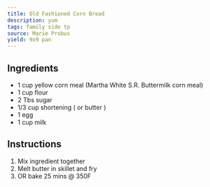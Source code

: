 ```yaml
---
title: Old Fashioned Corn Bread
description: yum
tags: family side tp
source: Marie Probus
yield: 9x9 pan
---
```

## Ingredients
- 1 cup yellow corn meal (Martha White S.R. Buttermilk corn meal)
- 1 cup flour
- 2 Tbs sugar
- 1/3 cup shortening ( or butter )
- 1 egg
- 1 cup milk

## Instructions
1. Mix ingredient together
2. Melt butter in skillet and fry
3. OR bake 25 mins @ 350F
